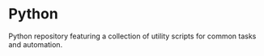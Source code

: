 # Python
Python repository featuring a collection of utility scripts for common tasks and automation.
